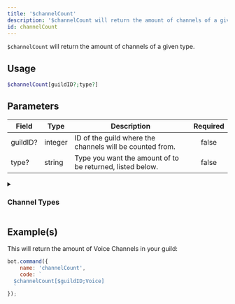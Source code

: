 ```yaml
---
title: '$channelCount'
description: '$channelCount will return the amount of channels of a given type.'
id: channelCount
---
```


`$channelCount` will return the amount of channels of a given type.

## Usage

```php
$channelCount[guildID?;type?]
```

## Parameters

| Field    | Type    | Description                                               | Required |
| -------- | ------- | --------------------------------------------------------- |:--------:|
| guildID? | integer | ID of the guild where the channels will be counted from.  |  false   |
| type?    | string  | Type you want the amount of to be returned, listed below. |  false   |

<details>
  <summary><h3> Channel Types </h3></summary>

| Channel Type         |                    |
| -------------------- | ------------------ |
| Text Channel         | Text               |
| Voice Channel        | Voice              |
| Category             | Category           |
| Stage Channel        | Stage              |
| Private Thread       | PrivateThread      |
| Public Thread        | PublicThread       |
| Forum                | Forum              |
| Announcement Thread  | AnnouncementThread |
| Announcement Channel | Announcement       |
| Home                 | GuildDirectory     |
| NSFW Channel         | NSFW               |
| Direct Message       | DM                 |
| All Channel Types    | all                |

</details>

## Example(s)

This will return the amount of Voice Channels in your guild:

```javascript
bot.command({
    name: 'channelCount',
    code: `
  $channelCount[$guildID;Voice]
  `
});
```

